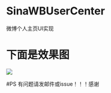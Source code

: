 # SinaWBUserCenter
微博个人主页UI实现

# 下面是效果图
![](http://o81omrb7h.bkt.clouddn.com/image/gif/sina-usercenter-demo-samll.gif)

#PS 
有问题请发邮件或issue！！！感谢
